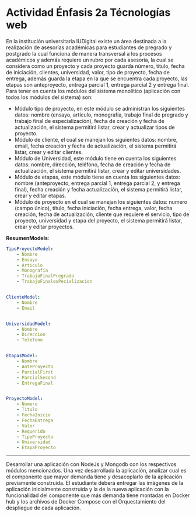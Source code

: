 # Actividad Énfasis 2a Técnologías web 
 
En  la  institución  universitaria  IUDigital  existe  un  área  destinada  a  la  realización  de  asesorías 
académicas para estudiantes de pregrado y postgrado la cual funciona de manera transversal a los 
procesos académicos y además requiere un rubro por cada asesoría, la cual se considera como un 
proyecto  y  cada  proyecto  guarda  número,  título,  fecha  de  iniciación,  clientes,  universidad,  valor, 
tipo de proyecto, fecha de entrega, además guarda la etapa en la que se encuentra cada proyecto, 
las etapas son anteproyecto, entrega parcial 1, entrega parcial 2 y entrega final. 
Para  tener  en  cuenta  los  módulos  del  sistema  monolítico  (aplicación  con  todos  los  módulos  del 
sistema) son: 
* Módulo  tipo  de  proyecto,  en  este  módulo  se  administran  los  siguientes  datos:  nombre 
(ensayo, artículo, monografía, trabajo final de pregrado y trabajo final de especialización), 
fecha de creación y fecha de actualización, el sistema permitirá listar, crear y actualizar tipos 
de proyecto. 
* Módulo de cliente, el cual se manejan los siguientes datos: nombre, email, fecha creación y 
fecha de actualización, el sistema permitirá listar, crear y editar clientes. 
* Módulo  de  Universidad,  este  módulo  tiene  en  cuenta  los  siguientes  datos:  nombre, 
dirección, teléfono, fecha de creación y fecha de actualización, el sistema permitirá listar, 
crear y editar universidades. 
* Módulo de etapas, este módulo tiene en cuenta los siguientes datos: nombre 
(anteproyecto, entrega parcial 1, entrega parcial 2, y entrega final), fecha creación y fecha 
actualización, el sistema permitirá listar, crear y editar etapas. 
* Módulo  de  proyecto  en  el  cual  se  manejan  los  siguientes  datos:  numero  (campo  único), 
título, fecha iniciación, fecha entrega, valor, fecha creación, fecha de actualización, cliente 
que  requiere  el  servicio,  tipo  de  proyecto,  universidad  y  etapa  del  proyecto,  el  sistema 
permitirá listar, crear y editar proyectos. 
 
__ResumenModels__:

```yaml
TipoProyectoModel:
    - Nombre
    - Ensayo
    - Articulo
    - Monografia
    - TrabajoFinalPregrado
    - TrabajoFinalesPecializacion


ClienteModel:
    - Nombre
    - Email


UniversidadModel:
    - Nombre
    - Direccion
    - Telefono


EtapasModel:
    - Nombre
    - AnteProyecto
    - ParcialFirst
    - ParcialSecond
    - EntregaFinal


ProyectoModel:
    - Numero
    - Titulo
    - FechaInicio
    - FechaEntrega
    - Valor
    - Requerido
    - TipoProyecto
    - Universidad
    - EtapaProyecto

```

----

Desarrollar una aplicación con NodeJs y Mongodb con los respectivos módulos mencionados. Una 
vez  desarrollada  la  aplicación,  analizar  cual  es  el  componente  que  mayor  demanda  tiene y 
desacoplarlo de la aplicación previamente construida. 
El estudiante deberá entregar las imágenes de la aplicación inicialmente construida y la de la nueva 
aplicación con la funcionalidad del componente que más demanda tiene montadas en Docker hub 
y los archivos de Docker Compose con el Orquestamiento del despliegue de cada aplicación. 